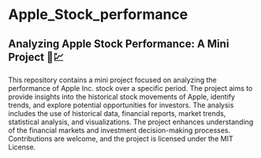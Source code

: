 # Apple_Stock_performance
## Analyzing Apple Stock Performance: A Mini Project 🍎💹

This repository contains a mini project focused on analyzing the performance of Apple Inc. stock over a specific period. The project aims to provide insights into the historical stock movements of Apple, identify trends, and explore potential opportunities for investors. The analysis includes the use of historical data, financial reports, market trends, statistical analysis, and visualizations. The project enhances understanding of the financial markets and investment decision-making processes. Contributions are welcome, and the project is licensed under the MIT License.
